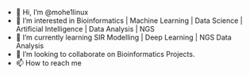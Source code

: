 - 👋 Hi, I’m @mohe1linux
- 👀 I’m interested in Bioinformatics | Machine Learning | Data Science | Artificial Intelligence | Data Analysis | NGS
- 🌱 I’m currently learning SIR Modelling | Deep Learning | NGS Data Analysis
- 💞️ I’m looking to collaborate on Bioinformatics Projects.
- 📫 How to reach me 

<!---
mohe1linux/mohe1linux is a ✨ special ✨ repository because its `README.md` (this file) appears on your GitHub profile.
You can click the Preview link to take a look at your changes.
--->
